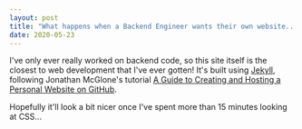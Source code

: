 ```yaml
---
layout: post
title: "What happens when a Backend Engineer wants their own website..."
date: 2020-05-23
---
```


I've only ever really worked on backend code, so this site itself is the closest to web development that I've ever gotten! It's built using [Jekyll](http://jekyllrb.com), following Jonathan McGlone's tutorial [A Guide to Creating and Hosting a Personal Website on GitHub](http://jmcglone.com/guides/github-pages/).

Hopefully it'll look a bit nicer once I've spent more than 15 minutes looking at CSS...
